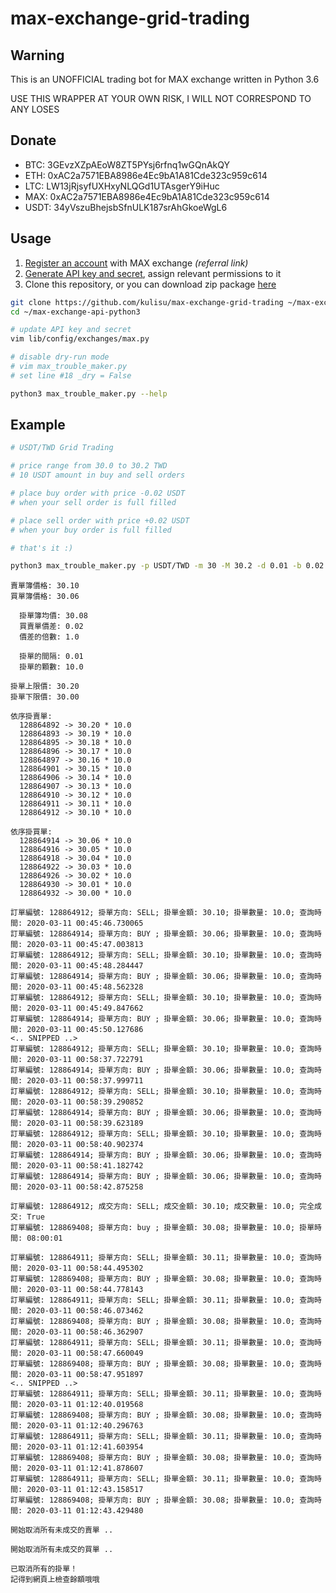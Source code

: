 # max-exchange-grid-trading

## Warning

This is an UNOFFICIAL trading bot for MAX exchange written in Python 3.6

USE THIS WRAPPER AT YOUR OWN RISK, I WILL NOT CORRESPOND TO ANY LOSES

## Donate

- BTC: 3GEvzXZpAEoW8ZT5PYsj6rfnq1wGQnAkQY
- ETH: 0xAC2a7571EBA8986e4Ec9bA1A81Cde323c959c614
- LTC: LW13jRjsyfUXHxyNLQGd1UTAsgerY9iHuc
- MAX: 0xAC2a7571EBA8986e4Ec9bA1A81Cde323c959c614
- USDT: 34yVszuBhejsbSfnULK187srAhGkoeWgL6

## Usage

1. [Register an account](https://max.maicoin.com/signup?r=ecc3b0ab) with MAX exchange _(referral link)_
2. [Generate API key and secret](https://max.maicoin.com/api_tokens), assign relevant permissions to it
3. Clone this repository, or you can download zip package [here](https://github.com/kulisu/max-exchange-grid-trading/archive/master.zip)

```bash
git clone https://github.com/kulisu/max-exchange-grid-trading ~/max-exchange-grid-trading
cd ~/max-exchange-api-python3

# update API key and secret
vim lib/config/exchanges/max.py

# disable dry-run mode
# vim max_trouble_maker.py 
# set line #18 _dry = False

python3 max_trouble_maker.py --help
```

## Example

```bash
# USDT/TWD Grid Trading

# price range from 30.0 to 30.2 TWD
# 10 USDT amount in buy and sell orders

# place buy order with price -0.02 USDT
# when your sell order is full filled

# place sell order with price +0.02 USDT
# when your buy order is full filled

# that's it :)

python3 max_trouble_maker.py -p USDT/TWD -m 30 -M 30.2 -d 0.01 -b 0.02 -r 1 -a 10
```

```text
賣單簿價格: 30.10
買單簿價格: 30.06

  掛單簿均價: 30.08
  買賣單價差: 0.02
  價差的倍數: 1.0

  掛單的間隔: 0.01
  掛單的顆數: 10.0

掛單上限價: 30.20
掛單下限價: 30.00

依序掛賣單: 
  128864892 -> 30.20 * 10.0
  128864893 -> 30.19 * 10.0
  128864895 -> 30.18 * 10.0
  128864896 -> 30.17 * 10.0
  128864897 -> 30.16 * 10.0
  128864901 -> 30.15 * 10.0
  128864906 -> 30.14 * 10.0
  128864907 -> 30.13 * 10.0
  128864910 -> 30.12 * 10.0
  128864911 -> 30.11 * 10.0
  128864912 -> 30.10 * 10.0

依序掛買單: 
  128864914 -> 30.06 * 10.0
  128864916 -> 30.05 * 10.0
  128864918 -> 30.04 * 10.0
  128864922 -> 30.03 * 10.0
  128864926 -> 30.02 * 10.0
  128864930 -> 30.01 * 10.0
  128864932 -> 30.00 * 10.0

訂單編號: 128864912; 掛單方向: SELL; 掛單金額: 30.10; 掛單數量: 10.0; 查詢時間: 2020-03-11 00:45:46.730065
訂單編號: 128864914; 掛單方向: BUY ; 掛單金額: 30.06; 掛單數量: 10.0; 查詢時間: 2020-03-11 00:45:47.003813
訂單編號: 128864912; 掛單方向: SELL; 掛單金額: 30.10; 掛單數量: 10.0; 查詢時間: 2020-03-11 00:45:48.284447
訂單編號: 128864914; 掛單方向: BUY ; 掛單金額: 30.06; 掛單數量: 10.0; 查詢時間: 2020-03-11 00:45:48.562328
訂單編號: 128864912; 掛單方向: SELL; 掛單金額: 30.10; 掛單數量: 10.0; 查詢時間: 2020-03-11 00:45:49.847662
訂單編號: 128864914; 掛單方向: BUY ; 掛單金額: 30.06; 掛單數量: 10.0; 查詢時間: 2020-03-11 00:45:50.127686
<.. SNIPPED ..>
訂單編號: 128864912; 掛單方向: SELL; 掛單金額: 30.10; 掛單數量: 10.0; 查詢時間: 2020-03-11 00:58:37.722791
訂單編號: 128864914; 掛單方向: BUY ; 掛單金額: 30.06; 掛單數量: 10.0; 查詢時間: 2020-03-11 00:58:37.999711
訂單編號: 128864912; 掛單方向: SELL; 掛單金額: 30.10; 掛單數量: 10.0; 查詢時間: 2020-03-11 00:58:39.290852
訂單編號: 128864914; 掛單方向: BUY ; 掛單金額: 30.06; 掛單數量: 10.0; 查詢時間: 2020-03-11 00:58:39.623189
訂單編號: 128864912; 掛單方向: SELL; 掛單金額: 30.10; 掛單數量: 10.0; 查詢時間: 2020-03-11 00:58:40.902374
訂單編號: 128864914; 掛單方向: BUY ; 掛單金額: 30.06; 掛單數量: 10.0; 查詢時間: 2020-03-11 00:58:41.182742
訂單編號: 128864914; 掛單方向: BUY ; 掛單金額: 30.06; 掛單數量: 10.0; 查詢時間: 2020-03-11 00:58:42.875258

訂單編號: 128864912; 成交方向: SELL; 成交金額: 30.10; 成交數量: 10.0; 完全成交: True
訂單編號: 128869408; 掛單方向: buy ; 掛單金額: 30.08; 掛單數量: 10.0; 掛單時間: 08:00:01

訂單編號: 128864911; 掛單方向: SELL; 掛單金額: 30.11; 掛單數量: 10.0; 查詢時間: 2020-03-11 00:58:44.495302
訂單編號: 128869408; 掛單方向: BUY ; 掛單金額: 30.08; 掛單數量: 10.0; 查詢時間: 2020-03-11 00:58:44.778143
訂單編號: 128864911; 掛單方向: SELL; 掛單金額: 30.11; 掛單數量: 10.0; 查詢時間: 2020-03-11 00:58:46.073462
訂單編號: 128869408; 掛單方向: BUY ; 掛單金額: 30.08; 掛單數量: 10.0; 查詢時間: 2020-03-11 00:58:46.362907
訂單編號: 128864911; 掛單方向: SELL; 掛單金額: 30.11; 掛單數量: 10.0; 查詢時間: 2020-03-11 00:58:47.660049
訂單編號: 128869408; 掛單方向: BUY ; 掛單金額: 30.08; 掛單數量: 10.0; 查詢時間: 2020-03-11 00:58:47.951897
<.. SNIPPED ..>
訂單編號: 128864911; 掛單方向: SELL; 掛單金額: 30.11; 掛單數量: 10.0; 查詢時間: 2020-03-11 01:12:40.019568
訂單編號: 128869408; 掛單方向: BUY ; 掛單金額: 30.08; 掛單數量: 10.0; 查詢時間: 2020-03-11 01:12:40.296763
訂單編號: 128864911; 掛單方向: SELL; 掛單金額: 30.11; 掛單數量: 10.0; 查詢時間: 2020-03-11 01:12:41.603954
訂單編號: 128869408; 掛單方向: BUY ; 掛單金額: 30.08; 掛單數量: 10.0; 查詢時間: 2020-03-11 01:12:41.878607
訂單編號: 128864911; 掛單方向: SELL; 掛單金額: 30.11; 掛單數量: 10.0; 查詢時間: 2020-03-11 01:12:43.158517
訂單編號: 128869408; 掛單方向: BUY ; 掛單金額: 30.08; 掛單數量: 10.0; 查詢時間: 2020-03-11 01:12:43.429480

開始取消所有未成交的賣單 ..

開始取消所有未成交的買單 ..

已取消所有的掛單！
記得到網頁上檢查餘額哦哦
```
